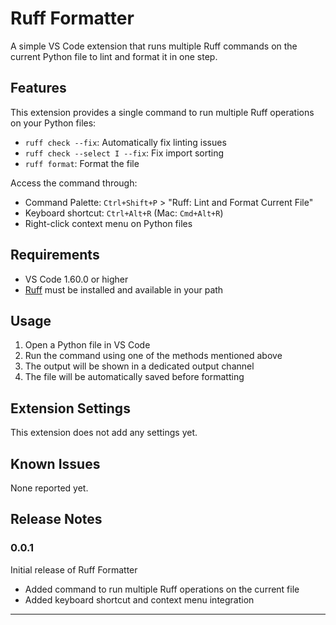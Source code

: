 # Ruff Formatter

A simple VS Code extension that runs multiple Ruff commands on the current Python file to lint and format it in one step.

## Features

This extension provides a single command to run multiple Ruff operations on your Python files:

- `ruff check --fix`: Automatically fix linting issues
- `ruff check --select I --fix`: Fix import sorting
- `ruff format`: Format the file

Access the command through:

- Command Palette: `Ctrl+Shift+P` > "Ruff: Lint and Format Current File"
- Keyboard shortcut: `Ctrl+Alt+R` (Mac: `Cmd+Alt+R`)
- Right-click context menu on Python files

## Requirements

- VS Code 1.60.0 or higher
- [Ruff](https://docs.astral.sh/ruff/installation/) must be installed and available in your path

## Usage

1. Open a Python file in VS Code
2. Run the command using one of the methods mentioned above
3. The output will be shown in a dedicated output channel
4. The file will be automatically saved before formatting

## Extension Settings

This extension does not add any settings yet.

## Known Issues

None reported yet.

## Release Notes

### 0.0.1

Initial release of Ruff Formatter

- Added command to run multiple Ruff operations on the current file
- Added keyboard shortcut and context menu integration

---
